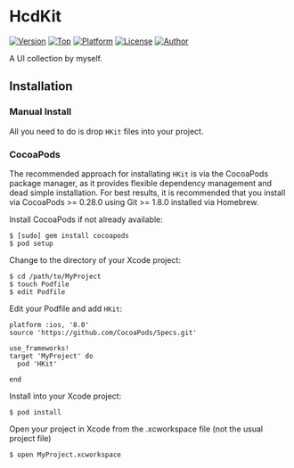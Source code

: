 # HcdKit
[![Version](https://img.shields.io/cocoapods/v/HcdKit.svg?style=flat)](http://cocoapods.org/pods/HcdKit)
[![Top](https://img.shields.io/github/languages/top/Jvaeyhcd/HKit)](http://cocoapods.org/pods/HcdKit)
[![Platform](https://img.shields.io/cocoapods/p/HcdKit.svg)](http://cocoapods.org/pods/HcdKit)
[![License](https://img.shields.io/cocoapods/l/HcdKit.svg)](http://cocoapods.org/pods/HcdKit)
[![Author](https://img.shields.io/badge/author-Jvaeyhcd-f07c3d.svg)](http://blog.jvaeyhcd.wang)

A UI collection by myself.

## Installation

### Manual Install
All you need to do is drop `HKit` files into your project.

### CocoaPods
The recommended approach for installating `HKit` is via the CocoaPods package manager, as it provides flexible dependency management and dead simple installation. For best results, it is recommended that you install via CocoaPods >= 0.28.0 using Git >= 1.8.0 installed via Homebrew.

Install CocoaPods if not already available:
```
$ [sudo] gem install cocoapods
$ pod setup
```
Change to the directory of your Xcode project:
```
$ cd /path/to/MyProject
$ touch Podfile
$ edit Podfile
```
Edit your Podfile and add `HKit`:
```
platform :ios, '8.0'
source 'https://github.com/CocoaPods/Specs.git'

use_frameworks!
target 'MyProject' do
  pod 'HKit'

end
```
Install into your Xcode project:
```
$ pod install
```
Open your project in Xcode from the .xcworkspace file (not the usual project file)
```
$ open MyProject.xcworkspace
```
